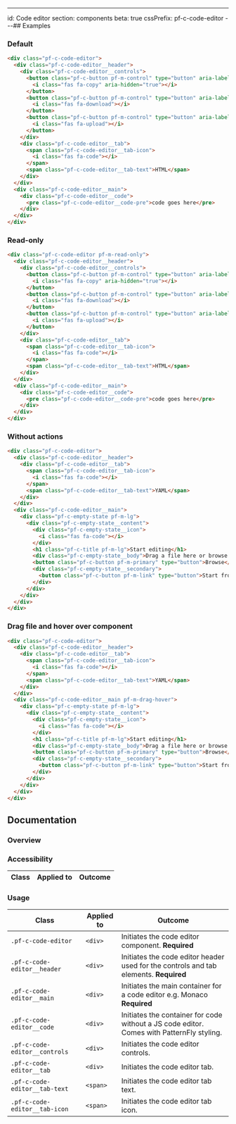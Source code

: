 ---
id: Code editor
section: components
beta: true
cssPrefix: pf-c-code-editor
---## Examples

### Default

```html
<div class="pf-c-code-editor">
  <div class="pf-c-code-editor__header">
    <div class="pf-c-code-editor__controls">
      <button class="pf-c-button pf-m-control" type="button" aria-label="Copy to clipboard">
        <i class="fas fa-copy" aria-hidden="true"></i>
      </button>
      <button class="pf-c-button pf-m-control" type="button" aria-label="Download code">
        <i class="fas fa-download"></i>
      </button>
      <button class="pf-c-button pf-m-control" type="button" aria-label="Upload code">
        <i class="fas fa-upload"></i>
      </button>
    </div>
    <div class="pf-c-code-editor__tab">
      <span class="pf-c-code-editor__tab-icon">
        <i class="fas fa-code"></i>
      </span>
      <span class="pf-c-code-editor__tab-text">HTML</span>
    </div>
  </div>
  <div class="pf-c-code-editor__main">
    <div class="pf-c-code-editor__code">
      <pre class="pf-c-code-editor__code-pre">code goes here</pre>
    </div>
  </div>
</div>
```

### Read-only

```html
<div class="pf-c-code-editor pf-m-read-only">
  <div class="pf-c-code-editor__header">
    <div class="pf-c-code-editor__controls">
      <button class="pf-c-button pf-m-control" type="button" aria-label="Copy to clipboard">
        <i class="fas fa-copy" aria-hidden="true"></i>
      </button>
      <button class="pf-c-button pf-m-control" type="button" aria-label="Download code">
        <i class="fas fa-download"></i>
      </button>
      <button class="pf-c-button pf-m-control" type="button" aria-label="Upload code" disabled>
        <i class="fas fa-upload"></i>
      </button>
    </div>
    <div class="pf-c-code-editor__tab">
      <span class="pf-c-code-editor__tab-icon">
        <i class="fas fa-code"></i>
      </span>
      <span class="pf-c-code-editor__tab-text">HTML</span>
    </div>
  </div>
  <div class="pf-c-code-editor__main">
    <div class="pf-c-code-editor__code">
      <pre class="pf-c-code-editor__code-pre">code goes here</pre>
    </div>
  </div>
</div>
```

### Without actions

```html
<div class="pf-c-code-editor">
  <div class="pf-c-code-editor__header">
    <div class="pf-c-code-editor__tab">
      <span class="pf-c-code-editor__tab-icon">
        <i class="fas fa-code"></i>
      </span>
      <span class="pf-c-code-editor__tab-text">YAML</span>
    </div>
  </div>
  <div class="pf-c-code-editor__main">
    <div class="pf-c-empty-state pf-m-lg">
      <div class="pf-c-empty-state__content">
        <div class="pf-c-empty-state__icon">
          <i class="fas fa-code"></i>
        </div>
        <h1 class="pf-c-title pf-m-lg">Start editing</h1>
        <div class="pf-c-empty-state__body">Drag a file here or browse to upload.</div>
        <button class="pf-c-button pf-m-primary" type="button">Browse</button>
        <div class="pf-c-empty-state__secondary">
          <button class="pf-c-button pf-m-link" type="button">Start from scratch</button>
        </div>
      </div>
    </div>
  </div>
</div>
```

### Drag file and hover over component

```html
<div class="pf-c-code-editor">
  <div class="pf-c-code-editor__header">
    <div class="pf-c-code-editor__tab">
      <span class="pf-c-code-editor__tab-icon">
        <i class="fas fa-code"></i>
      </span>
      <span class="pf-c-code-editor__tab-text">YAML</span>
    </div>
  </div>
  <div class="pf-c-code-editor__main pf-m-drag-hover">
    <div class="pf-c-empty-state pf-m-lg">
      <div class="pf-c-empty-state__content">
        <div class="pf-c-empty-state__icon">
          <i class="fas fa-code"></i>
        </div>
        <h1 class="pf-c-title pf-m-lg">Start editing</h1>
        <div class="pf-c-empty-state__body">Drag a file here or browse to upload.</div>
        <button class="pf-c-button pf-m-primary" type="button">Browse</button>
        <div class="pf-c-empty-state__secondary">
          <button class="pf-c-button pf-m-link" type="button">Start from scratch</button>
        </div>
      </div>
    </div>
  </div>
</div>
```

## Documentation

### Overview

### Accessibility

| Class | Applied to | Outcome |
| ----- | ---------- | ------- |

### Usage

| Class                         | Applied to | Outcome                                                                                   |
| ----------------------------- | ---------- | ----------------------------------------------------------------------------------------- |
| `.pf-c-code-editor`           | `<div>`    | Initiates the code editor component. **Required**                                         |
| `.pf-c-code-editor__header`   | `<div>`    | Initiates the code editor header used for the controls and tab elements. **Required**     |
| `.pf-c-code-editor__main`     | `<div>`    | Initiates the main container for a code editor e.g. Monaco **Required**                   |
| `.pf-c-code-editor__code`     | `<div>`    | Initiates the container for code without a JS code editor. Comes with PatternFly styling. |
| `.pf-c-code-editor__controls` | `<div>`    | Initiates the code editor controls.                                                       |
| `.pf-c-code-editor__tab`      | `<div>`    | Initiates the code editor tab.                                                            |
| `.pf-c-code-editor__tab-text` | `<span>`   | Initiates the code editor tab text.                                                       |
| `.pf-c-code-editor__tab-icon` | `<span>`   | Initiates the code editor tab icon.                                                       |
